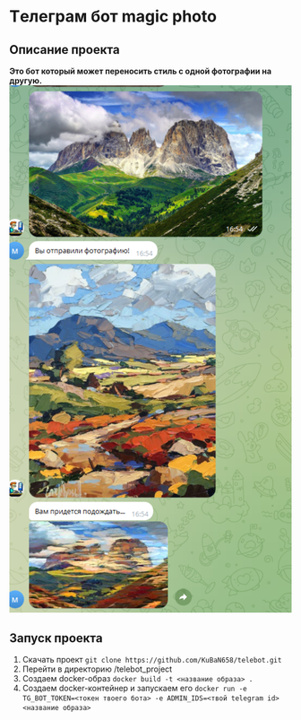# Tелеграм бот magic photo

## Описание проекта
**Это бот который может переносить стиль с одной фотографии на другую.**
![Пример работы.](https://github.com/KuBaN658/telebot/blob/main/image_readme_tgbot.PNG)


## Запуск проекта
1. Скачать проект 
`git clone https://github.com/KuBaN658/telebot.git`
2. Перейти в директорию /telebot_project
3. Создаем docker-образ
   `docker build -t <название образа> .`
4. Создаем docker-контейнер и запускаем его
  `docker run -e TG_BOT_TOKEN=<токен твоего бота> -e ADMIN_IDS=<твой telegram id> <название образа>`
